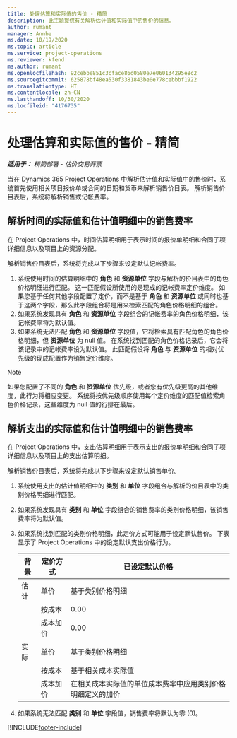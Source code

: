 ```yaml
---
title: 处理估算和实际值的售价 - 精简
description: 此主题提供有关解析估计值和实际值中的售价的信息。
author: rumant
manager: Annbe
ms.date: 10/19/2020
ms.topic: article
ms.service: project-operations
ms.reviewer: kfend
ms.author: rumant
ms.openlocfilehash: 92cebbe851c3cface86d0580e7e060134295e8c2
ms.sourcegitcommit: 625878bf48ea530f3381843be0e778cebbbf1922
ms.translationtype: HT
ms.contentlocale: zh-CN
ms.lasthandoff: 10/30/2020
ms.locfileid: "4176735"
---
```

# <a name="resolve-sales-prices-for-estimates-and-actuals---lite"></a>处理估算和实际值的售价 - 精简

_**适用于：** 精简部署 - 估价交易开票_

当在 Dynamics 365 Project Operations 中解析估计值和实际值中的售价时，系统首先使用相关项目报价单或合同的日期和货币来解析销售价目表。 解析销售价目表后，系统将解析销售或记帐费率。

## <a name="resolve-sales-rates-on-actual-and-estimate-lines-for-time"></a>解析时间的实际值和估计值明细中的销售费率

在 Project Operations 中，时间估算明细用于表示时间的报价单明细和合同子项详细信息以及项目上的资源分配。

解析销售价目表后，系统将完成以下步骤来设定默认记帐费率。

1. 系统使用时间的估算明细中的 **角色** 和 **资源单位** 字段与解析的价目表中的角色价格明细进行匹配。 这一匹配假设所使用的是现成的记帐费率定价维度。 如果您基于任何其他字段配置了定价，而不是基于 **角色** 和 **资源单位** 或同时也基于这两个字段，那么此字段组合将是用来检索匹配的角色价格明细的组合。
2. 如果系统发现具有 **角色** 和 **资源单位** 字段组合的记帐费率的角色价格明细，该记帐费率将为默认值。
3. 如果系统无法匹配 **角色** 和 **资源单位** 字段值，它将检索具有匹配角色的角色价格明细，但 **资源单位** 为 null 值。 在系统找到匹配的角色价格记录后，它会将该记录中的记帐费率设为默认值。 此匹配假设将 **角色** 与 **资源单位** 的相对优先级的现成配置作为销售定价维度。

> [!NOTE]
> 如果您配置了不同的 **角色** 和 **资源单位** 优先级，或者您有优先级更高的其他维度，此行为将相应变更。 系统将按优先级顺序使用每个定价维度的匹配值检索角色价格记录，这些维度为 null 值的行排在最后。

## <a name="resolve-sales-rates-on-actual-and-estimate-lines-for-expense"></a>解析支出的实际值和估计值明细中的销售费率

在 Project Operations 中，支出估算明细用于表示支出的报价单明细和合同子项详细信息以及项目上的支出估算明细。

解析销售价目表后，系统将完成以下步骤来设定默认销售单价。

1. 系统使用支出的估计值明细中的 **类别** 和 **单位** 字段组合与解析的价目表中的类别价格明细进行匹配。
2. 如果系统发现具有 **类别** 和 **单位** 字段组合的销售费率的类别价格明细，该销售费率将为默认值。
3. 如果系统找到匹配的类别价格明细，此定价方式可能用于设定默认售价。 下表显示了 Project Operations 中的设定默认支出价格行为。

    | 背景 | 定价方式 | 已设定默认价格 |
    | --- | --- | --- |
    | 估计 | 单价 | 基于类别价格明细 |
    | &nbsp; | 按成本 | 0.00 |
    | &nbsp; | 成本加价 | 0.00 |
    | 实际 | 单价 | 基于类别价格明细 |
    | &nbsp; | 按成本 | 基于相关成本实际值 |
    | &nbsp; | 成本加价 | 在相关成本实际值的单位成本费率中应用类别价格明细定义的加价 |

4. 如果系统无法匹配 **类别** 和 **单位** 字段值，销售费率将默认为零 (0)。


[!INCLUDE[footer-include](../../includes/footer-banner.md)]